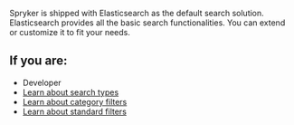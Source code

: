 Spryker is shipped with Elasticsearch as the default search solution. Elasticsearch provides all the basic search functionalities. You can extend or customize it to fit your needs. 

## If you are:

<div class="mr-container">
    <div class="mr-list-container">
        <!-- col1 -->
        <div class="mr-col">
            <ul class="mr-list mr-list-green">
                <li class="mr-title">Developer</li>
                <li><a href="https://documentation.spryker.com/docs/search-types-overview" class="mr-link">Learn about search types</a></li>
                <li><a href="https://documentation.spryker.com/docs/category-filters-overview" class="mr-link">Learn about category filters</a></li>
                <li><a href="https://documentation.spryker.com/docs/standard-filters-overview" class="mr-link">Learn about standard filters</a></li>
               </ul>
        </div>
    </div>
</div>